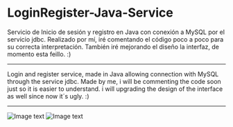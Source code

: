 # LoginRegister-Java-Service
Servicio de Inicio de sesión y registro en Java con conexión a MySQL por el servicio jdbc.
Realizado por mí, iré comentando el código poco a poco para su correcta interpretación.
También iré mejorando el diseño la interfaz, de momento esta feillo. :)
<hr>

Login and register service, made in Java allowing connection with MySQL through the service jdbc.
Made by me, i will be commenting the code soon just so it is easier to understand.
i will upgrading the design of the interface as well since now it´s ugly. :)

<hr>

![Image text](>https://raw.githubusercontent.com/BashMagno/LoginRegister-Java-Service/blob/main/Login.png)
![Image text](>https://raw.githubusercontent.com/BashMagno/LoginRegister-Java-Service/blob/main/registro.png)

